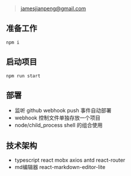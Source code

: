 > jamesjianpeng@gmail.com

## 准备工作
```
npm i
```
## 启动项目
```
npm run start
```

## 部署
- 监听 github webhook push 事件自动部署
- webhook 控制文件单独存放一个项目
- node/child_process shell 的组合使用

## 技术架构
- typescript react mobx axios antd react-router
- md编辑器 react-markdown-editor-lite
